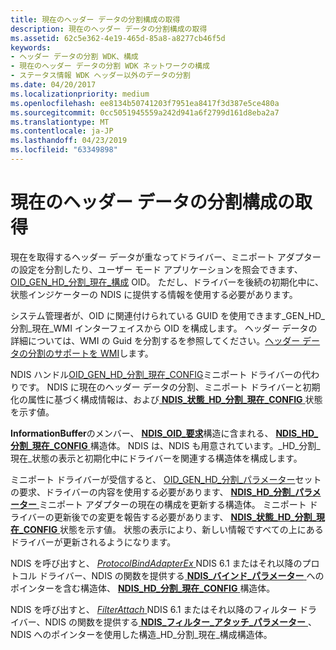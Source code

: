 ```yaml
---
title: 現在のヘッダー データの分割構成の取得
description: 現在のヘッダー データの分割構成の取得
ms.assetid: 62c5e362-4e19-465d-85a8-a8277cb46f5d
keywords:
- ヘッダー データの分割 WDK、構成
- 現在のヘッダー データの分割 WDK ネットワークの構成
- ステータス情報 WDK ヘッダー以外のデータの分割
ms.date: 04/20/2017
ms.localizationpriority: medium
ms.openlocfilehash: ee8134b50741203f7951ea8417f3d387e5ce480a
ms.sourcegitcommit: 0cc5051945559a242d941a6f2799d161d8eba2a7
ms.translationtype: MT
ms.contentlocale: ja-JP
ms.lasthandoff: 04/23/2019
ms.locfileid: "63349898"
---
```

# <a name="getting-the-current-header-data-split-configuration"></a>現在のヘッダー データの分割構成の取得





現在を取得するヘッダー データが重なってドライバー、ミニポート アダプターの設定を分割したり、ユーザー モード アプリケーションを照会できます、 [OID\_GEN\_HD\_分割\_現在\_構成](https://msdn.microsoft.com/library/windows/hardware/ff569586) OID。 ただし、ドライバーを後続の初期化中に、状態インジケーターの NDIS に提供する情報を使用する必要があります。

システム管理者が、OID に関連付けられている GUID を使用できます\_GEN\_HD\_分割\_現在\_WMI インターフェイスから OID を構成します。 ヘッダー データの詳細については、WMI の Guid を分割するを参照してください。[ヘッダー データの分割のサポートを WMI](wmi-support-for-header-data-split.md)します。

NDIS ハンドル[OID\_GEN\_HD\_分割\_現在\_CONFIG](https://msdn.microsoft.com/library/windows/hardware/ff569586)ミニポート ドライバーの代わりです。 NDIS に現在のヘッダー データの分割、ミニポート ドライバーと初期化の属性に基づく構成情報は、および[ **NDIS\_状態\_HD\_分割\_現在\_CONFIG** ](https://msdn.microsoft.com/library/windows/hardware/ff567370)状態を示す値。

**InformationBuffer**のメンバー、 [ **NDIS\_OID\_要求**](https://msdn.microsoft.com/library/windows/hardware/ff566710)構造に含まれる、 [ **NDIS\_HD\_分割\_現在\_CONFIG** ](https://msdn.microsoft.com/library/windows/hardware/ff565696)構造体。 NDIS は、NDIS も用意されています。\_HD\_分割\_現在\_状態の表示と初期化中にドライバーを関連する構造体を構成します。

ミニポート ドライバーが受信すると、 [OID\_GEN\_HD\_分割\_パラメーター](https://msdn.microsoft.com/library/windows/hardware/ff569587)セットの要求、ドライバーの内容を使用する必要があります、 [ **NDIS\_HD\_分割\_パラメーター** ](https://msdn.microsoft.com/library/windows/hardware/ff565701)ミニポート アダプターの現在の構成を更新する構造体。 ミニポート ドライバーの更新後での変更を報告する必要があります、 [ **NDIS\_状態\_HD\_分割\_現在\_CONFIG** ](https://msdn.microsoft.com/library/windows/hardware/ff567370)状態を示す値。 状態の表示により、新しい情報ですべての上にあるドライバーが更新されるようになります。

NDIS を呼び出すと、 [ *ProtocolBindAdapterEx* ](https://msdn.microsoft.com/library/windows/hardware/ff570220) NDIS 6.1 またはそれ以降のプロトコル ドライバー、NDIS の関数を提供する[ **NDIS\_バインド\_パラメーター** ](https://msdn.microsoft.com/library/windows/hardware/ff564832)へのポインターを含む構造体、 [ **NDIS\_HD\_分割\_現在\_CONFIG** ](https://msdn.microsoft.com/library/windows/hardware/ff565696)構造体。

NDIS を呼び出すと、 [ *FilterAttach* ](https://msdn.microsoft.com/library/windows/hardware/ff549905) NDIS 6.1 またはそれ以降のフィルター ドライバー、NDIS の関数を提供する[ **NDIS\_フィルター\_アタッチ\_パラメーター** ](https://msdn.microsoft.com/library/windows/hardware/ff565481) 、NDIS へのポインターを使用した構造\_HD\_分割\_現在\_構成構造体。

 

 





